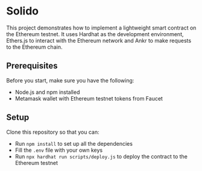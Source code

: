 # Solido

This project demonstrates how to implement a lightweight smart contract on the Ethereum testnet. It uses Hardhat as the development environment, Ethers.js to interact with the Ethereum network and Ankr to make requests to the Ethereum chain.

## Prerequisites

Before you start, make sure you have the following:

- Node.js and npm installed
- Metamask wallet with Ethereum testnet tokens from Faucet

## Setup

Clone this repository so that you can:

- Run `npm install` to set up all the dependencies
- Fill the `.env` file with your own keys
- Run `npx hardhat run scripts/deploy.js` to deploy the contract to the Ethereum testnet
